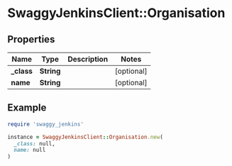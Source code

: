 # SwaggyJenkinsClient::Organisation

## Properties

| Name | Type | Description | Notes |
| ---- | ---- | ----------- | ----- |
| **_class** | **String** |  | [optional] |
| **name** | **String** |  | [optional] |

## Example

```ruby
require 'swaggy_jenkins'

instance = SwaggyJenkinsClient::Organisation.new(
  _class: null,
  name: null
)
```

